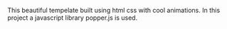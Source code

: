 This beautiful tempelate built using html css with cool animations. In this project a javascript library popper.js is used.
